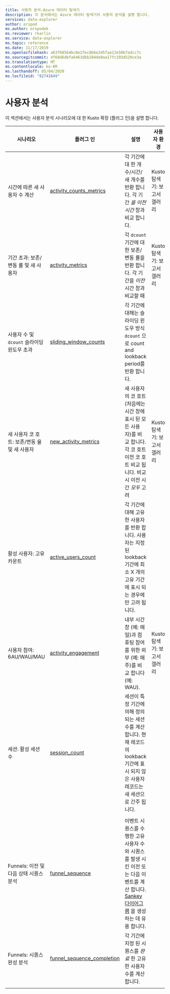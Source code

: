 ```yaml
---
title: 사용자 분석-Azure 데이터 탐색기
description: 이 문서에서는 Azure 데이터 탐색기의 사용자 분석을 설명 합니다.
services: data-explorer
author: orspod
ms.author: orspodek
ms.reviewer: rkarlin
ms.service: data-explorer
ms.topic: reference
ms.date: 11/17/2019
ms.openlocfilehash: a63f68564bc0e2fec8b6e2d5faa12e50b7adcc7c
ms.sourcegitcommit: 4f68d6dbfa6463dbb284de0aa17fc193d529ce3a
ms.translationtype: MT
ms.contentlocale: ko-KR
ms.lasthandoff: 05/04/2020
ms.locfileid: "82741649"
---
```

# <a name="user-analytics"></a>사용자 분석

이 섹션에서는 사용자 분석 시나리오에 대 한 Kusto 확장 (플러그 인)을 설명 합니다.

|시나리오|플러그 인|설명|사용자 환경|
|--------|------|--------|-------|
| 시간에 따른 새 사용자 수 계산 | [activity_counts_metrics](activity-counts-metrics-plugin.md)|각 기간에 대 한 개수/시간/새 개수를 반환 합니다. 각 기간 *을 이전 시간* 창과 비교 합니다.|Kusto 탐색기: 보고서 갤러리|
| 기간 초과: 보존/변동 률 및 새 사용자 | [activity_metrics](activity-metrics-plugin.md)|각 `dcount`기간에 대 한 보존/변동 률을 반환 합니다. 각 기간을 *이전* 시간 창과 비교할 때|Kusto 탐색기: 보고서 갤러리|
| 사용자 수 및 `dcount` 슬라이딩 윈도우 초과 | [sliding_window_counts](sliding-window-counts-plugin.md)|각 기간에 대해는 슬라이딩 윈도우 방식 `dcount` 으로 count and lookback period를 반환 합니다.|
| 새 사용자 코 호트: 보존/변동 율 및 새 사용자 | [new_activity_metrics](new-activity-metrics-plugin.md)|새 사용자의 코 호트 (처음에는 시간 창에 표시 된 모든 사용자)를 비교 합니다. 각 코 호트 이전 코 호트 비교 됩니다. 비교 시 이전 시간 *모두* 고려|Kusto 탐색기: 보고서 갤러리|
|활성 사용자: 고유 카운트 |[active_users_count](active-users-count-plugin.md)|각 기간에 대해 고유한 사용자를 반환 합니다. 사용자는 지정 된 lookback 기간에 최소 X 개의 고유 기간에 표시 되는 경우에만 고려 됩니다.|
|사용자 참여: 6AU/WAU/MAU|[activity_engagement](activity-engagement-plugin.md)|내부 시간 창 (예: 매일)과 컴퓨팅 참여를 위한 외부 (예: 매주)를 비교 합니다 (예: WAU).|Kusto 탐색기: 보고서 갤러리|
|세션: 활성 세션 수|[session_count](session-count-plugin.md)|세션이 특정 기간에 의해 정의 되는 세션 수를 계산 합니다. 현재 레코드의 lookback 기간에 표시 되지 않은 사용자 레코드는 새 세션으로 간주 됩니다.|
||||
|Funnels: 이전 및 다음 상태 시퀀스 분석 | [funnel_sequence](funnel-sequence-plugin.md)|이벤트 시퀀스를 수행한 고유 사용자 수와 시퀀스를 발생 시킨 이전 또는 다음 이벤트를 계산 합니다. [Sankey 다이어그램](https://en.wikipedia.org/wiki/Sankey_diagram) 을 생성 하는 데 유용 합니다.||
|Funnels: 시퀀스 완성 분석|[funnel_sequence_completion](funnel-sequence-completion-plugin.md)|각 기간에 지정 된 시퀀스를 *완료* 한 고유한 사용자 수를 계산 합니다.|
||||